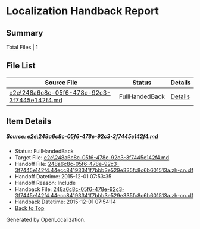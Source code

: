 # <a name='report-top'></a> Localization Handback Report

## Summary
 Total Files | 1

## File List
 Source File | Status | Details 
 ----------- | ------ | ------- 
 [e2e\248a6c8c-05f6-478e-92c3-3f7445e142f4.md](https://github.com/OpenLocalizationTest/oltest/blob/68f57db37ea04f9c795e1e4541ffce588e353953/e2e/248a6c8c-05f6-478e-92c3-3f7445e142f4.md) | FullHandedBack | [Details](#15def08835901a81a049e52880afdf39079f27bc1)

## Item Details
##### <a name='15def08835901a81a049e52880afdf39079f27bc1'></a> Source: [e2e\248a6c8c-05f6-478e-92c3-3f7445e142f4.md](https://github.com/OpenLocalizationTest/oltest/blob/68f57db37ea04f9c795e1e4541ffce588e353953/e2e/248a6c8c-05f6-478e-92c3-3f7445e142f4.md)
* Status: FullHandedBack
* Target File: [e2e\248a6c8c-05f6-478e-92c3-3f7445e142f4.md](https://github.com/OpenLocalizationTestOrg/oltest.zh-cn/blob/bff16b343f628ad0609891d04bca4a8761ba64cc/e2e/248a6c8c-05f6-478e-92c3-3f7445e142f4.md)
* Handoff File: [248a6c8c-05f6-478e-92c3-3f7445e142f4.44ecc84193341f7bbb3e529e335fc8c6b601513a.zh-cn.xlf](https://github.com/OpenLocalizationTestOrg/olhandoff/blob/b2754c3b70a125b9f1da8c3d87a6db4455da07d7/ol-handoff/OpenLocalizationTestOrg/oltest.zh-cn/yanz/248a6c8c-05f6-478e-92c3-3f7445e142f4.44ecc84193341f7bbb3e529e335fc8c6b601513a.zh-cn.xlf)
* Handoff Datetime: 2015-12-01 07:53:35
* Handoff Reason: Include
* Handback File: [248a6c8c-05f6-478e-92c3-3f7445e142f4.44ecc84193341f7bbb3e529e335fc8c6b601513a.zh-cn.xlf](https://github.com/OpenLocalizationTestOrg/olhandback/blob/75e60f171d4e34a4dc1992a4082e6553ecf7f857/ol-handback/OpenLocalizationTestOrg/oltest.zh-cn/yanz/248a6c8c-05f6-478e-92c3-3f7445e142f4.44ecc84193341f7bbb3e529e335fc8c6b601513a.zh-cn.xlf)
* Handback Datetime: 2015-12-01 07:54:14
* [Back to Top](#report-top)


Generated by OpenLocalization.
